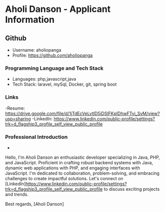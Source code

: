 # Aholi Danson - Applicant Information

## Github
- Username: aholiopanga
- Profile: https://github.com/aholiopanga

### Programming Language and Tech Stack
- Languages: php,javascript,java
- Tech Stack: laravel, mySql, Docker, git, spring boot

### Links
-Resume: https://drive.google.com/file/d/1jTdEcVeLvtID5iDSlFKpIDhwFTvi_SyM/view?usp=sharing
-LinkedIn: https://www.linkedin.com/public-profile/settings?trk=d_flagship3_profile_self_view_public_profile

### Professional Introduction
-

Hello, I'm Aholi Danson an enthusiastic developer specializing in Java, PHP, and JavaScript. Proficient in crafting robust backend systems with Java, dynamic web applications with PHP, and engaging interfaces with JavaScript. I'm dedicated to collaboration, problem-solving, and embracing challenges to create impactful solutions. Let's connect on [LinkedIn]https://www.linkedin.com/public-profile/settings?trk=d_flagship3_profile_self_view_public_profile to discuss exciting projects and trends.

Best regards,
[Aholi Danson]





















